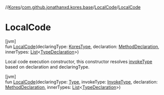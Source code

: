 //[Kores](../../../index.md)/[com.github.jonathanxd.kores.base](../index.md)/[LocalCode](index.md)/[LocalCode](-local-code.md)

# LocalCode

[jvm]\
fun [LocalCode](-local-code.md)(declaringType: [KoresType](../../com.github.jonathanxd.kores.type/-kores-type/index.md), declaration: [MethodDeclaration](../-method-declaration/index.md), innerTypes: [List](https://kotlinlang.org/api/latest/jvm/stdlib/kotlin.collections/-list/index.html)<[TypeDeclaration](../-type-declaration/index.md)>)

Local code execution constructor, this constructor resolves [invokeType](invoke-type.md) based on declaration and declaringType.

[jvm]\
fun [LocalCode](-local-code.md)(declaringType: [Type](https://docs.oracle.com/javase/8/docs/api/java/lang/reflect/Type.html), invokeType: [InvokeType](../-invoke-type/index.md), declaration: [MethodDeclaration](../-method-declaration/index.md), innerTypes: [List](https://kotlinlang.org/api/latest/jvm/stdlib/kotlin.collections/-list/index.html)<[TypeDeclaration](../-type-declaration/index.md)>)
